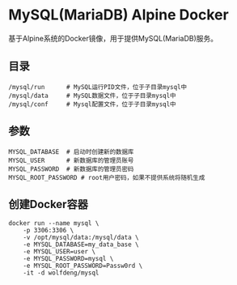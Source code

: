 # MySQL(MariaDB) Alpine Docker

基于Alpine系统的Docker镜像，用于提供MySQL(MariaDB)服务。

## 目录

```
/mysql/run      # MySQL运行PID文件，位于子目录mysql中
/mysql/data     # MySQL数据文件，位于子目录mysql中
/mysql/conf     # Mysql配置文件，位于子目录mysql中
```

## 参数

```
MYSQL_DATABASE  # 启动时创建新的数据库
MYSQL_USER      # 新数据库的管理员账号
MYSQL_PASSWORD  # 新数据库的管理员密码
MYSQL_ROOT_PASSWORD # root用户密码，如果不提供系统将随机生成
```

## 创建Docker容器

```
docker run --name mysql \
    -p 3306:3306 \
    -v /opt/mysql/data:/mysql/data \
    -e MYSQL_DATABASE=my_data_base \
    -e MYSQL_USER=user \
    -e MYSQL_PASSWORD=mysql \
    -e MYSQL_ROOT_PASSWORD=Passw0rd \
    -it -d wolfdeng/mysql
```
